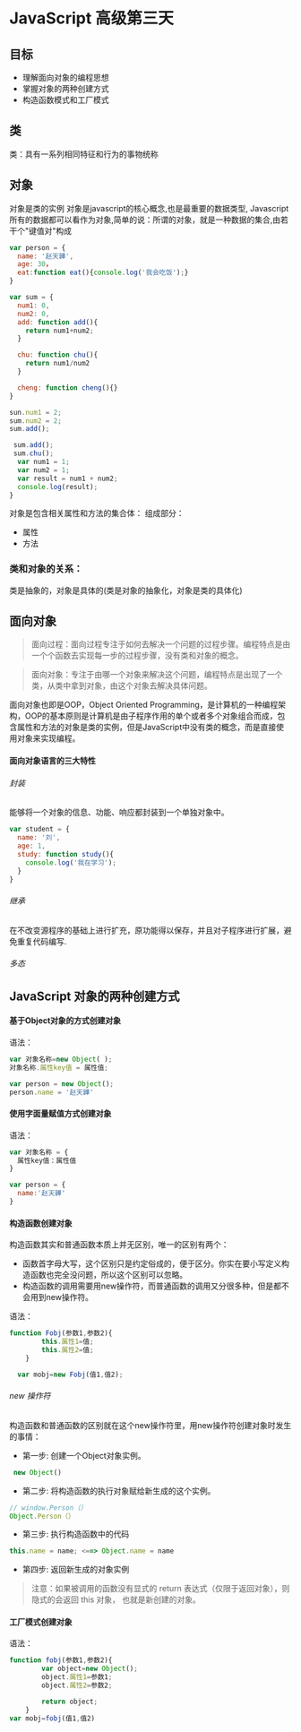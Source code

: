 # JavaScript 高级第三天

## 目标
* 理解面向对象的编程思想
* 掌握对象的两种创建方式
* 构造函数模式和工厂模式


## 类
类：具有一系列相同特征和行为的事物统称

## 对象
对象是类的实例
对象是javascript的核心概念,也是最重要的数据类型, Javascript所有的数据都可以看作为对象,简单的说：所谓的对象，就是一种数据的集合,由若干个"键值对"构成

```javascript
var person = {
  name: '赵天韡',
  age: 30，
  eat:function eat(){console.log('我会吃饭');}
}
```

```javascript
var sum = {
  num1: 0,
  num2: 0,
  add: function add(){
    return num1+num2;
  }

  chu: function chu(){
    return num1/num2
  }

  cheng: function cheng(){}
}

sun.num1 = 2;
sum.num2 = 2;
sum.add();

 sum.add();
 sum.chu();
  var num1 = 1;
  var num2 = 1;
  var result = num1 + num2;
  console.log(result);
}
```
对象是包含相关属性和方法的集合体：
组成部分：
* 属性
* 方法

### 类和对象的关系：

类是抽象的，对象是具体的(类是对象的抽象化，对象是类的具体化)


## 面向对象
> 面向过程：面向过程专注于如何去解决一个问题的过程步骤。编程特点是由一个个函数去实现每一步的过程步骤，没有类和对象的概念。

> 面向对象：专注于由哪一个对象来解决这个问题，编程特点是出现了一个类，从类中拿到对象，由这个对象去解决具体问题。


面向对象也即是OOP，Object Oriented Programming，是计算机的一种编程架构，OOP的基本原则是计算机是由子程序作用的单个或者多个对象组合而成，包含属性和方法的对象是类的实例，但是JavaScript中没有类的概念，而是直接使用对象来实现编程。

#### 面向对象语言的三大特性

###### 封装
能够将一个对象的信息、功能、响应都封装到一个单独对象中。

```javascript
var student = {
  name: '刘',
  age: 1,
  study: function study(){
    console.log('我在学习');
  }
}
```

###### 继承
在不改变源程序的基础上进行扩充，原功能得以保存，并且对子程序进行扩展，避免重复代码编写.

###### 多态
<!-- 允许将子类类型的指针赋值给父类类型的指针；原生JS是弱类型语言，没有多态概念 -->

## JavaScript 对象的两种创建方式

#### 基于Object对象的方式创建对象
语法：

```javascript
var 对象名称=new Object( );
对象名称.属性key值 = 属性值;
```
```javascript
var person = new Object();
person.name = '赵天韡'
```
#### 使用字面量赋值方式创建对象
语法：
```javascript
var 对象名称 = {
  属性key值：属性值
}
```

```JavaScript
var person = {
  name:'赵天韡'
}
```

#### 构造函数创建对象
构造函数其实和普通函数本质上并无区别，唯一的区别有两个：
* 函数首字母大写，这个区别只是约定俗成的，便于区分。你实在要小写定义构造函数也完全没问题，所以这个区别可以忽略。
* 构造函数的调用需要用new操作符，而普通函数的调用又分很多种，但是都不会用到new操作符。


语法：
```javascript
function Fobj(参数1,参数2){
		this.属性1=值;
		this.属性2=值;
	}

  var mobj=new Fobj(值1,值2);
```

###### new 操作符
构造函数和普通函数的区别就在这个new操作符里，用new操作符创建对象时发生的事情：
* 第一步: 创建一个Object对象实例。

```JavaScript
 new Object()
```
* 第二步: 将构造函数的执行对象赋给新生成的这个实例。

```javascript
// window.Person（）
Object.Person（）
```
* 第三步: 执行构造函数中的代码
```javascript
this.name = name; <==> Object.name = name
```

* 第四步: 返回新生成的对象实例


>注意：如果被调用的函数没有显式的 return 表达式（仅限于返回对象），则隐式的会返回 this 对象， 也就是新创建的对象。

#### 工厂模式创建对象
语法：
```javascript
function fobj(参数1,参数2){
		var object=new Object();
		object.属性1=参数1;
		object.属性2=参数2;

		return object;
	}
var mobj=fobj(值1,值2)
```
